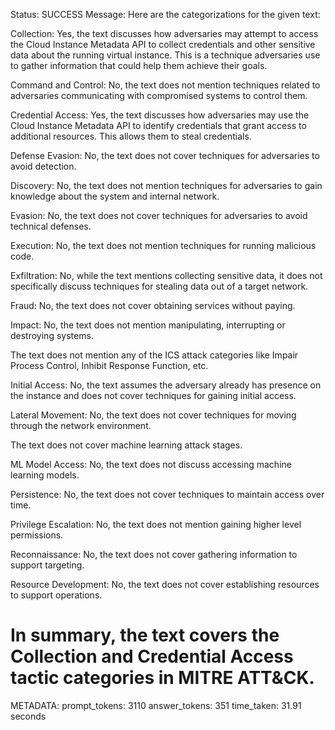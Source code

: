 Status: SUCCESS
Message:  Here are the categorizations for the given text:

Collection: Yes, the text discusses how adversaries may attempt to access the Cloud Instance Metadata API to collect credentials and other sensitive data about the running virtual instance. This is a technique adversaries use to gather information that could help them achieve their goals.

Command and Control: No, the text does not mention techniques related to adversaries communicating with compromised systems to control them.

Credential Access: Yes, the text discusses how adversaries may use the Cloud Instance Metadata API to identify credentials that grant access to additional resources. This allows them to steal credentials.

Defense Evasion: No, the text does not cover techniques for adversaries to avoid detection. 

Discovery: No, the text does not mention techniques for adversaries to gain knowledge about the system and internal network.

Evasion: No, the text does not cover techniques for adversaries to avoid technical defenses.

Execution: No, the text does not mention techniques for running malicious code.

Exfiltration: No, while the text mentions collecting sensitive data, it does not specifically discuss techniques for stealing data out of a target network.

Fraud: No, the text does not cover obtaining services without paying.  

Impact: No, the text does not mention manipulating, interrupting or destroying systems.

The text does not mention any of the ICS attack categories like Impair Process Control, Inhibit Response Function, etc.

Initial Access: No, the text assumes the adversary already has presence on the instance and does not cover techniques for gaining initial access.

Lateral Movement: No, the text does not cover techniques for moving through the network environment.  

The text does not cover machine learning attack stages.

ML Model Access: No, the text does not discuss accessing machine learning models.

Persistence: No, the text does not cover techniques to maintain access over time.

Privilege Escalation: No, the text does not mention gaining higher level permissions.  

Reconnaissance: No, the text does not cover gathering information to support targeting.

Resource Development: No, the text does not cover establishing resources to support operations.

In summary, the text covers the Collection and Credential Access tactic categories in MITRE ATT&CK.
================================================================================
METADATA:
prompt_tokens: 3110
answer_tokens: 351
time_taken: 31.91 seconds
